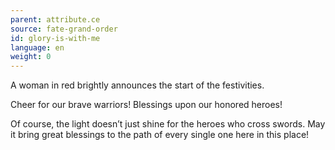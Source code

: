 ```yaml
---
parent: attribute.ce
source: fate-grand-order
id: glory-is-with-me
language: en
weight: 0
---
```


A woman in red brightly announces the start of the festivities.

Cheer for our brave warriors!
Blessings upon our honored heroes!

Of course, the light doesn’t just shine for the heroes who cross swords.
May it bring great blessings to the path of every single one here in this place!

